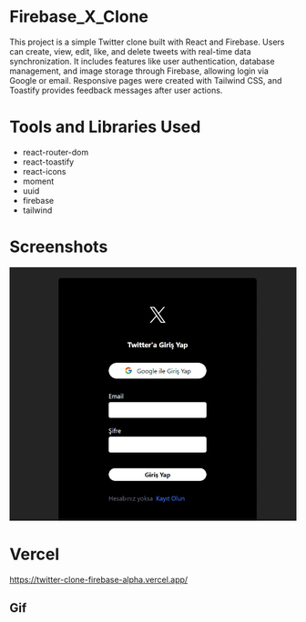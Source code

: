 # Firebase_X_Clone

This project is a simple Twitter clone built with React and Firebase. Users can create, view, edit, like, and delete tweets with real-time data synchronization. It includes features like user authentication, database management, and image storage through Firebase, allowing login via Google or email. Responsive pages were created with Tailwind CSS, and Toastify provides feedback messages after user actions.

# Tools and Libraries Used

- react-router-dom
- react-toastify
- react-icons
- moment
- uuid
- firebase
- tailwind

# Screenshots

![](1.jpg)

# Vercel

https://twitter-clone-firebase-alpha.vercel.app/

## Gif
